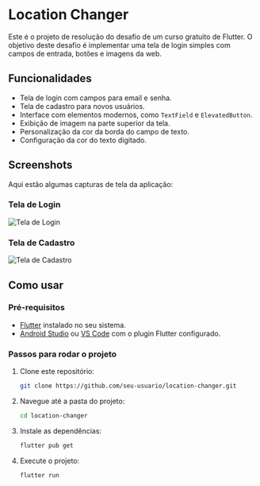 # Location Changer

Este é o projeto de resolução do desafio de um curso gratuito de Flutter. O objetivo deste desafio é implementar uma tela de login simples com campos de entrada, botões e imagens da web.

## Funcionalidades

- Tela de login com campos para email e senha.
- Tela de cadastro para novos usuários.
- Interface com elementos modernos, como `TextField` e `ElevatedButton`.
- Exibição de imagem na parte superior da tela.
- Personalização da cor da borda do campo de texto.
- Configuração da cor do texto digitado.

## Screenshots

Aqui estão algumas capturas de tela da aplicação:

### Tela de Login
![Tela de Login](assets/Login.png)

### Tela de Cadastro
![Tela de Cadastro](assets/Cadastro.png)

## Como usar

### Pré-requisitos

- [Flutter](https://flutter.dev/docs/get-started/install) instalado no seu sistema.
- [Android Studio](https://developer.android.com/studio) ou [VS Code](https://code.visualstudio.com/) com o plugin Flutter configurado.

### Passos para rodar o projeto

1. Clone este repositório:
   ```bash
   git clone https://github.com/seu-usuario/location-changer.git
   ```

2. Navegue até a pasta do projeto:
   ```bash
   cd location-changer
   ```

3. Instale as dependências:
   ```bash
   flutter pub get
   ```

4. Execute o projeto:
   ```bash
   flutter run
   ```